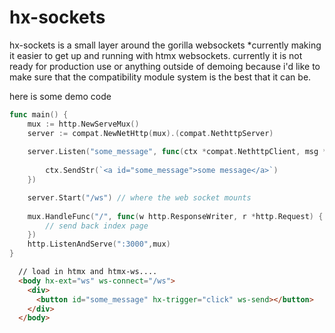 # hx-sockets

hx-sockets is a small layer around the gorilla websockets *currently making it easier to get up and running with htmx websockets.
currently it is not ready for production use or anything outside of demoing because i'd like to make sure that the compatibility module system is the best that it can be.

here is some demo code
```go
func main() {
	mux := http.NewServeMux()
	server := compat.NewNetHttp(mux).(compat.NethttpServer)
	
	server.Listen("some_message", func(ctx *compat.NethttpClient, msg *hx.Message) {
	
		ctx.SendStr(`<a id="some_message">some message</a>`)
	})

	server.Start("/ws") // where the web socket mounts
  
	mux.HandleFunc("/", func(w http.ResponseWriter, r *http.Request) {
    	// send back index page
	})
  	http.ListenAndServe(":3000",mux)
}
```

```html
  // load in htmx and htmx-ws....
  <body hx-ext="ws" ws-connect="/ws">
    <div>
      <button id="some_message" hx-trigger="click" ws-send></button>
    </div>
  </body>
```
